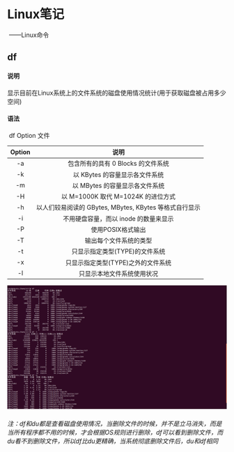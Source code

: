 # Linux笔记

​				——Linux命令

## df

#### 说明

​		显示目前在Linux系统上的文件系统的磁盘使用情况统计(用于获取磁盘被占用多少空间)

#### 语法

​		df Option 文件

| Option |                          说明                          |
| :----: | :----------------------------------------------------: |
|   -a   |           包含所有的具有 0 Blocks 的文件系统           |
|   -k   |             以 KBytes 的容量显示各文件系统             |
|   -m   |             以 MBytes 的容量显示各文件系统             |
|   -H   |           以 M=1000K 取代 M=1024K 的进位方式           |
|   -h   | 以人们较易阅读的 GBytes, MBytes, KBytes 等格式自行显示 |
|   -i   |         不用硬盘容量，而以 inode 的数量来显示          |
|   -P   |                   使用POSIX格式输出                    |
|   -T   |                 输出每个文件系统的类型                 |
|   -t   |             只显示指定类型(TYPE)的文件系统             |
|   -x   |           只显示指定类型(TYPE)之外的文件系统           |
|   -l   |               只显示本地文件系统使用状况               |

![chgrp](image/df.png)

###### 注：df和du都是查看磁盘使用情况，当删除文件的时候，并不是立马消失，而是当所有程序都不用的时候，才会根据OS规则进行删除，df可以看到删除文件，而du看不到删除文件，所以df比du更精确，当系统彻底删除文件后，du和df相同